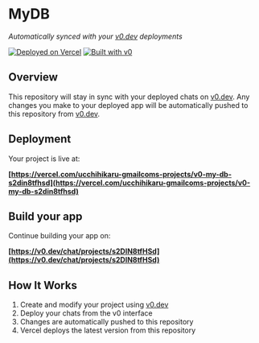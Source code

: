 # MyDB

*Automatically synced with your [v0.dev](https://v0.dev) deployments*

[![Deployed on Vercel](https://img.shields.io/badge/Deployed%20on-Vercel-black?style=for-the-badge&logo=vercel)](https://vercel.com/ucchihikaru-gmailcoms-projects/v0-my-db-s2din8tfhsd)
[![Built with v0](https://img.shields.io/badge/Built%20with-v0.dev-black?style=for-the-badge)](https://v0.dev/chat/projects/s2DIN8tfHSd)

## Overview

This repository will stay in sync with your deployed chats on [v0.dev](https://v0.dev).
Any changes you make to your deployed app will be automatically pushed to this repository from [v0.dev](https://v0.dev).

## Deployment

Your project is live at:

**[https://vercel.com/ucchihikaru-gmailcoms-projects/v0-my-db-s2din8tfhsd](https://vercel.com/ucchihikaru-gmailcoms-projects/v0-my-db-s2din8tfhsd)**

## Build your app

Continue building your app on:

**[https://v0.dev/chat/projects/s2DIN8tfHSd](https://v0.dev/chat/projects/s2DIN8tfHSd)**

## How It Works

1. Create and modify your project using [v0.dev](https://v0.dev)
2. Deploy your chats from the v0 interface
3. Changes are automatically pushed to this repository
4. Vercel deploys the latest version from this repository